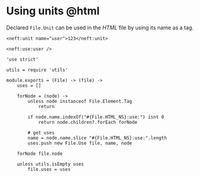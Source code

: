 Using units @html
=================

Declared `File.Unit` can be used in the *HTML* file by using its name as a tag.

```
<neft:unit name="user">123</neft:unit>

<neft:use:user />
```

	'use strict'

	utils = require 'utils'

	module.exports = (File) -> (file) ->
		uses = []

		forNode = (node) ->
			unless node instanceof File.Element.Tag
				return

			if node.name.indexOf("#{File.HTML_NS}:use:") isnt 0
				return node.children?.forEach forNode

			# get uses
			name = node.name.slice "#{File.HTML_NS}:use:".length
			uses.push new File.Use file, name, node

		forNode file.node

		unless utils.isEmpty uses
			file.uses = uses
